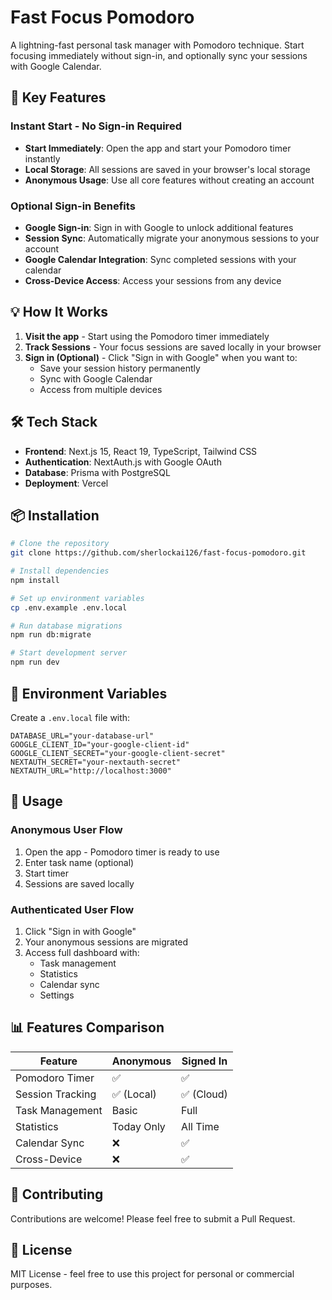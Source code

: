 # Fast Focus Pomodoro

A lightning-fast personal task manager with Pomodoro technique. Start focusing immediately without sign-in, and optionally sync your sessions with Google Calendar.

## 🚀 Key Features

### Instant Start - No Sign-in Required
- **Start Immediately**: Open the app and start your Pomodoro timer instantly
- **Local Storage**: All sessions are saved in your browser's local storage
- **Anonymous Usage**: Use all core features without creating an account

### Optional Sign-in Benefits
- **Google Sign-in**: Sign in with Google to unlock additional features
- **Session Sync**: Automatically migrate your anonymous sessions to your account
- **Google Calendar Integration**: Sync completed sessions with your calendar
- **Cross-Device Access**: Access your sessions from any device

## 💡 How It Works

1. **Visit the app** - Start using the Pomodoro timer immediately
2. **Track Sessions** - Your focus sessions are saved locally in your browser
3. **Sign in (Optional)** - Click "Sign in with Google" when you want to:
   - Save your session history permanently
   - Sync with Google Calendar
   - Access from multiple devices

## 🛠 Tech Stack

- **Frontend**: Next.js 15, React 19, TypeScript, Tailwind CSS
- **Authentication**: NextAuth.js with Google OAuth
- **Database**: Prisma with PostgreSQL
- **Deployment**: Vercel

## 📦 Installation

```bash
# Clone the repository
git clone https://github.com/sherlockai126/fast-focus-pomodoro.git

# Install dependencies
npm install

# Set up environment variables
cp .env.example .env.local

# Run database migrations
npm run db:migrate

# Start development server
npm run dev
```

## 🔧 Environment Variables

Create a `.env.local` file with:

```env
DATABASE_URL="your-database-url"
GOOGLE_CLIENT_ID="your-google-client-id"
GOOGLE_CLIENT_SECRET="your-google-client-secret"
NEXTAUTH_SECRET="your-nextauth-secret"
NEXTAUTH_URL="http://localhost:3000"
```

## 🎯 Usage

### Anonymous User Flow
1. Open the app - Pomodoro timer is ready to use
2. Enter task name (optional)
3. Start timer
4. Sessions are saved locally

### Authenticated User Flow
1. Click "Sign in with Google"
2. Your anonymous sessions are migrated
3. Access full dashboard with:
   - Task management
   - Statistics
   - Calendar sync
   - Settings

## 📊 Features Comparison

| Feature | Anonymous | Signed In |
|---------|-----------|-----------|
| Pomodoro Timer | ✅ | ✅ |
| Session Tracking | ✅ (Local) | ✅ (Cloud) |
| Task Management | Basic | Full |
| Statistics | Today Only | All Time |
| Calendar Sync | ❌ | ✅ |
| Cross-Device | ❌ | ✅ |

## 🤝 Contributing

Contributions are welcome! Please feel free to submit a Pull Request.

## 📄 License

MIT License - feel free to use this project for personal or commercial purposes.
